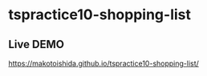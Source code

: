 # tspractice10-shopping-list

## Live DEMO

https://makotoishida.github.io/tspractice10-shopping-list/


